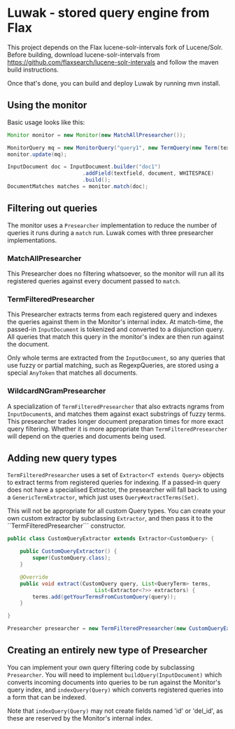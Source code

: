 Luwak - stored query engine from Flax
=====================================

This project depends on the Flax lucene-solr-intervals fork of Lucene/Solr.
Before building, download lucene-solr-intervals from
https://github.com/flaxsearch/lucene-solr-intervals and follow the maven build
instructions.

Once that's done, you can build and deploy Luwak by running mvn install.

Using the monitor
-----------------

Basic usage looks like this:

```java
Monitor monitor = new Monitor(new MatchAllPresearcher());

MonitorQuery mq = new MonitorQuery("query1", new TermQuery(new Term(textfield, "test")));
monitor.update(mq);

InputDocument doc = InputDocument.builder("doc1")
                        .addField(textfield, document, WHITESPACE)
                        .build();
DocumentMatches matches = monitor.match(doc);
```

Filtering out queries
---------------------

The monitor uses a ```Presearcher``` implementation to reduce the number of queries it runs
during a ```match``` run.  Luwak comes with three presearcher implementations.

### MatchAllPresearcher

This Presearcher does no filtering whatsoever, so the monitor will run all its registered
queries against every document passed to ```match```.

### TermFilteredPresearcher

This Presearcher extracts terms from each registered query and indexes the queries against them
in the Monitor's internal index.  At match-time, the passed-in ```InputDocument``` is tokenized
and converted to a disjunction query.  All queries that match this query in the monitor's index
are then run against the document.

Only whole terms are extracted from the ```InputDocument```, so any queries that use fuzzy or
partial matching, such as RegexpQueries, are stored using a special ```AnyToken``` that matches
all documents.

### WildcardNGramPresearcher

A specialization of ```TermFilteredPresearcher``` that also extracts ngrams from ```InputDocument```s,
and matches them against exact substrings of fuzzy terms.  This presearcher trades longer document
preparation times for more exact query filtering.  Whether it is more appropriate than
```TermFilteredPresearcher``` will depend on the queries and documents being used.

Adding new query types
----------------------

```TermFilteredPresearcher``` uses a set of ```Extractor<T extends Query>``` objects to extract terms
from registered queries for indexing.  If a passed-in query does not have a specialised Extractor,
the presearcher will fall back to using a ```GenericTermExtractor```, which just uses ```Query#extractTerms(Set)```.

This will not be appropriate for all custom Query types.  You can create your own custom extractor by
subclassing ```Extractor```, and then pass it to the ``TermFilteredPresearcher``` constructor.

```java
public class CustomQueryExtractor extends Extractor<CustomQuery> {

    public CustomQueryExtractor() {
        super(CustomQuery.class);
    }

    @Override
    public void extract(CustomQuery query, List<QueryTerm> terms,
                            List<Extractor<?>> extractors) {
        terms.add(getYourTermsFromCustomQuery(query));
    }

}

Presearcher presearcher = new TermFilteredPresearcher(new CustomQueryExtractor());
```

Creating an entirely new type of Presearcher
--------------------------------------------

You can implement your own query filtering code by subclassing ```Presearcher```.  You will need
to implement ```buildQuery(InputDocument)``` which converts incoming documents into queries to
be run against the Monitor's query index, and ```indexQuery(Query)``` which converts registered
queries into a form that can be indexed.

Note that ```indexQuery(Query)``` may not create fields named 'id' or 'del_id', as these are reserved
by the Monitor's internal index.
